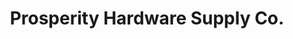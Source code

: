 ---
title: "Prosperity Hardware Supply Co."
url: /brooklyn/prosperity-hardware-supply-co/
shop: Eisenwaren
---
